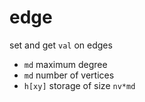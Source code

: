 # edge

set and get `val` on edges

* `md` maximum degree
* `md` number of vertices
* `h[xy]` storage of size `nv*md`
